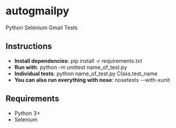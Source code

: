 # autogmailpy
Python Selenium Gmail Tests

## Instructions
- **Install dependencies**: pip install -r requirements.txt
- **Run with**: python -m unittest name_of_test.py
- **Individual tests**: python name_of_test.py Class.test_name
- **You can also run everything with nose**: nosetests --with-xunit

## Requirements

- Python 3+
- Selenium

